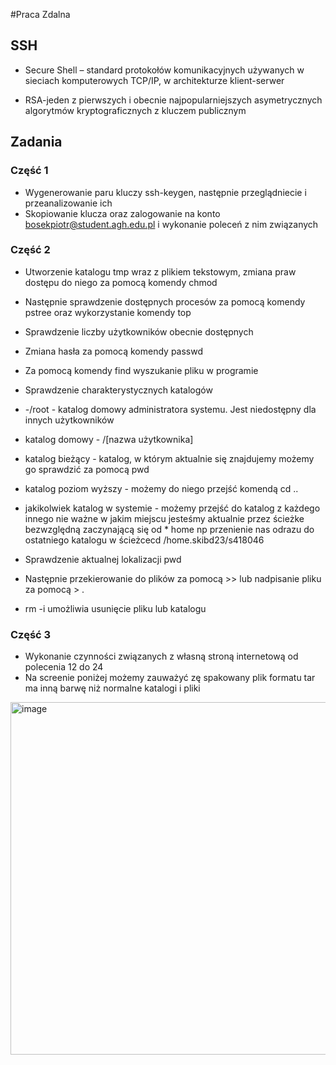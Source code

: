#Praca Zdalna

## SSH
* Secure Shell – standard protokołów komunikacyjnych używanych w sieciach komputerowych TCP/IP, w architekturze klient-serwer

* RSA-jeden z pierwszych i obecnie najpopularniejszych asymetrycznych algorytmów kryptograficznych z kluczem publicznym

## Zadania
### Część 1

* Wygenerowanie paru kluczy ssh-keygen, następnie przeglądniecie i przeanalizowanie ich 
* Skopiowanie klucza oraz zalogowanie na konto bosekpiotr@student.agh.edu.pl i wykonanie poleceń z nim związanych

### Część 2

* Utworzenie katalogu tmp wraz z plikiem tekstowym, zmiana praw dostępu do niego za pomocą komendy chmod
* Następnie sprawdzenie dostępnych procesów za pomocą komendy pstree oraz wykorzystanie komendy top
* Sprawdzenie liczby użytkowników obecnie dostępnych
* Zmiana hasła za pomocą komendy passwd
* Za pomocą komendy find wyszukanie pliku w programie
* Sprawdzenie charakterystycznych katalogów
* -/root - katalog domowy administratora systemu. Jest niedostępny dla innych użytkowników
* katalog domowy - /[nazwa użytkownika]
* katalog bieżący - katalog, w którym aktualnie się znajdujemy możemy go sprawdzić za pomocą pwd
* katalog poziom wyższy - możemy do niego przejść komendą cd ..
* jakikolwiek katalog w systemie - możemy przejść do katalog z każdego innego nie ważne w jakim miejscu jesteśmy aktualnie przez ścieżke bezwzględną zaczynającą się od * home np przenienie nas odrazu do ostatniego katalogu w ścieżcecd /home.skibd23/s418046
* Sprawdzenie aktualnej lokalizacji pwd
 
 * Następnie przekierowanie do plików za pomocą >> lub nadpisanie pliku za pomocą > .
 * rm -i umożliwia usunięcie pliku lub katalogu
 
 ### Część 3
 * Wykonanie czynności związanych z własną stroną internetową od polecenia 12 do 24
 * Na screenie poniżej możemy zauważyć zę spakowany plik formatu tar ma inną barwę niż normalne katalogi i pliki 
 <img width="564" alt="image" src="https://user-images.githubusercontent.com/130838129/232219459-22a91d19-5398-40f5-bb56-0ec8a4f6c9cc.png">

